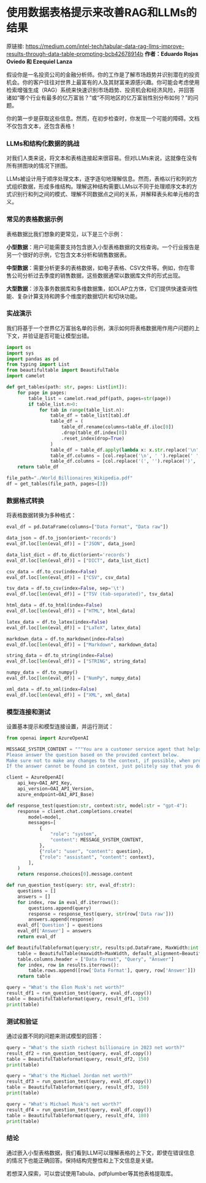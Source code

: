 # 使用数据表格提示来改善RAG和LLMs的结果
原链接: https://medium.com/intel-tech/tabular-data-rag-llms-improve-results-through-data-table-prompting-bcb42678914b
**作者：Eduardo Rojas Oviedo 和 Ezequiel Lanza**

假设你是一名投资公司的金融分析师。你的工作是了解市场趋势并识别潜在的投资机会。你的客户往往对世界上最富有的人及其财富来源感兴趣。你可能会考虑使用检索增强生成（RAG）系统来快速识别市场趋势、投资机会和经济风险，并回答诸如“哪个行业有最多的亿万富翁？”或“不同地区的亿万富翁性别分布如何？”的问题。

你的第一步是获取这些信息。然而，在初步检查时，你发现一个可能的障碍。文档不仅包含文本，还包含表格！

### LLMs和结构化数据的挑战
对我们人类来说，将文本和表格连接起来很容易。但对LLMs来说，这就像在没有所有拼图块的情况下拼图。

LLMs被设计用于顺序处理文本，逐字逐句地理解信息。然而，表格以行和列的方式组织数据，形成多维结构。理解这种结构需要LLMs以不同于处理顺序文本的方式识别行和列之间的模式、理解不同数据点之间的关系，并解释表头和单元格的含义。

### 常见的表格数据示例
表格数据比我们想象的更常见，以下是三个示例：

**小型数据**：用户可能需要支持包含嵌入小型表格数据的文档查询。一个行业报告是另一个很好的示例，它包含文本分析和销售数据表。

**中型数据**：需要分析更多的表格数据，如电子表格、CSV文件等。例如，你在零售公司分析过去季度的销售数据，这些数据通常以数据库文件的形式出现。

**大型数据**：涉及事务数据库和多维数据集，如OLAP立方体，它们提供快速查询性能、复杂计算支持和跨多个维度的数据切片和切块功能。

### 实战演示
我们将基于一个世界亿万富翁名单的示例，演示如何将表格数据用作用户问题的上下文，并验证是否可能让模型出错。

```python
import os 
import sys
import pandas as pd
from typing import List
from beautifultable import BeautifulTable
import camelot

def get_tables(path: str, pages: List[int]):    
    for page in pages:
        table_list = camelot.read_pdf(path, pages=str(page))
        if table_list.n>0:
            for tab in range(table_list.n):
                table_df = table_list[tab].df 
                table_df = (
                    table_df.rename(columns=table_df.iloc[0])
                    .drop(table_df.index[0])
                    .reset_index(drop=True)
                )        
                table_df = table_df.apply(lambda x: x.str.replace('\n',''))
                table_df.columns = [col.replace('\n', ' ').replace(' ', '') for col in table_df.columns]
                table_df.columns = [col.replace('(', '').replace(')', '') for col in table_df.columns]
    return table_df

file_path="./World_Billionaires_Wikipedia.pdf"
df = get_tables(file_path, pages=[3])
```

### 数据格式转换
将表格数据转换为多种格式：

```python
eval_df = pd.DataFrame(columns=["Data Format", "Data raw"])

data_json = df.to_json(orient='records')
eval_df.loc[len(eval_df)] = ["JSON", data_json]

data_list_dict = df.to_dict(orient='records')
eval_df.loc[len(eval_df)] = ["DICT", data_list_dict]

csv_data = df.to_csv(index=False)
eval_df.loc[len(eval_df)] = ["CSV", csv_data]

tsv_data = df.to_csv(index=False, sep='\t')
eval_df.loc[len(eval_df)] = ["TSV (tab-separated)", tsv_data]

html_data = df.to_html(index=False)
eval_df.loc[len(eval_df)] = ["HTML", html_data]

latex_data = df.to_latex(index=False)
eval_df.loc[len(eval_df)] = ["LaTeX", latex_data]

markdown_data = df.to_markdown(index=False)
eval_df.loc[len(eval_df)] = ["Markdown", markdown_data]

string_data = df.to_string(index=False)
eval_df.loc[len(eval_df)] = ["STRING", string_data]

numpy_data = df.to_numpy()
eval_df.loc[len(eval_df)] = ["NumPy", numpy_data]

xml_data = df.to_xml(index=False)
eval_df.loc[len(eval_df)] = ["XML", xml_data]
```

### 模型连接和测试
设置基本提示和模型连接设置，并运行测试：

```python
from openai import AzureOpenAI

MESSAGE_SYSTEM_CONTENT = """You are a customer service agent that helps a customer with answering questions. 
Please answer the question based on the provided context below. 
Make sure not to make any changes to the context, if possible, when preparing answers to provide accurate responses. 
If the answer cannot be found in context, just politely say that you do not know, do not try to make up an answer."""

client = AzureOpenAI(
    api_key=OAI_API_Key, 
    api_version=OAI_API_Version, 
    azure_endpoint=OAI_API_Base)

def response_test(question:str, context:str, model:str = "gpt-4"):
    response = client.chat.completions.create(
        model=model,
        messages=[
            {
                "role": "system",
                "content": MESSAGE_SYSTEM_CONTENT,
            },
            {"role": "user", "content": question},
            {"role": "assistant", "content": context},
        ],
    )
    return response.choices[0].message.content

def run_question_test(query: str, eval_df:str):
    questions = []
    answers = []
    for index, row in eval_df.iterrows():
        questions.append(query)
        response = response_test(query, str(row['Data raw']))
        answers.append(response)
    eval_df['Question'] = questions
    eval_df['Answer'] = answers
    return eval_df

def BeautifulTableformat(query:str, results:pd.DataFrame, MaxWidth:int = 250):
    table = BeautifulTable(maxwidth=MaxWidth, default_alignment=BeautifulTable.ALIGN_LEFT)
    table.columns.header = ["Data Format", "Query", "Answer"]
    for index, row in results.iterrows():
        table.rows.append([row['Data Format'], query, row['Answer']])
    return table

query = "What's the Elon Musk's net worth?"
result_df1 = run_question_test(query, eval_df.copy())
table = BeautifulTableformat(query, result_df1, 150)
print(table)
```

### 测试和验证
通过设置不同的问题来测试模型的回答：

```python
query = "What's the sixth richest billionaire in 2023 net worth?"
result_df2 = run_question_test(query, eval_df.copy())
table = BeautifulTableformat(query, result_df2, 150)
print(table)

query = "What's the Michael Jordan net worth?"
result_df3 = run_question_test(query, eval_df.copy())
table = BeautifulTableformat(query, result_df3, 150)
print(table)

query = "What's Michael Musk's net worth?"
result_df4 = run_question_test(query, eval_df.copy())
table = BeautifulTableformat(query, result_df4, 180)
print(table)
```

### 结论
通过嵌入小型表格数据，我们看到LLM可以理解表格的上下文，即使在错误信息的情况下也能正确回答。保持结构完整性和上下文信息是关键。

若想深入探索，可以尝试使用Tabula、pdfplumber等其他表格提取库。
